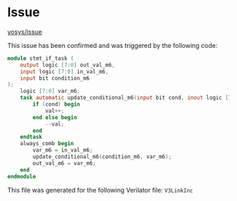 
# Issue

[yosys/issue](https://github.com/YosysHQ/yosys/issues/5157)

This issue has been confirmed and was triggered by the following code:

```verilog
module stmt_if_task (
    output logic [7:0] out_val_m6,
    input logic [7:0] in_val_m6,
    input bit condition_m6
);
    logic [7:0] var_m6;
    task automatic update_conditional_m6(input bit cond, inout logic [7:0] val);
        if (cond) begin
            val++;
        end else begin
            --val;
        end
    endtask
    always_comb begin
        var_m6 = in_val_m6;
        update_conditional_m6(condition_m6, var_m6);
        out_val_m6 = var_m6;
    end
endmodule
```

This file was generated for the following Verilator file: `V3LinkInc`
